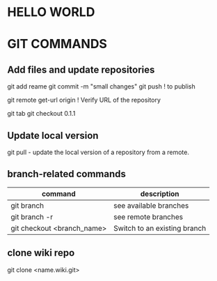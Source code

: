 # HELLO WORLD 

# GIT COMMANDS
## Add files and update repositories
git add reame
git commit -m "small changes"
git push                      ! to publish

git remote get-url origin     ! Verify URL of the repository

git tab
git checkout 0.1.1

## Update local version 
git pull - update the local version of a repository from a remote. 

## branch-related commands
|command | description|
|---|---|
git branch     | see available branches 
git branch -r  | see remote branches
git checkout <branch_name> | Switch to an existing branch 

## clone wiki repo

git clone <name.wiki.git>
